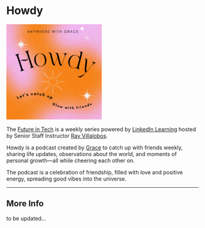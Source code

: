 # Howdy

<img src="./images/Howdy.PNG" width="250">

The [Future in Tech](https://go.raybo.org/tfit) is a weekly series powered by [LinkedIn Learning](https://www.linkedin.com/learning/) hosted by Senior Staff Instructor [Ray Villalobos](https://www.linkedin.com/in/planetoftheweb).

Howdy is a podcast created by [Grace](https://www.linkedin.com/in/huangling-grace-c/) to catch up with friends weekly, sharing life updates, observations about the world, and moments of personal growth—all while cheering each other on.

The podcast is a celebration of friendship, filled with love and positive energy, spreading good vibes into the universe.

---
## More Info
to be updated...

